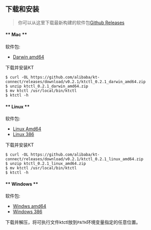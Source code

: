 下载和安装
---

> 你可以从这里下载最新构建的软件包[Github Releases](https://github.com/alibaba/kt-connect/releases)

<!-- tabs:start -->

#### ** Mac **

软件包:

* [Darwin amd64](https://github.com/alibaba/kt-connect/releases/download/v0.2.1/ktctl_0.2.1_darwin_amd64.zip)

下载并安装KT

```
$ curl -OL https://github.com/alibaba/kt-connect/releases/download/v0.2.1/ktctl_0.2.1_darwin_amd64.zip
$ unzip ktctl_0.2.1_darwin_amd64.zip
$ mv ktctl /usr/local/bin/ktctl
$ ktctl -h
```

#### ** Linux **

软件包:

* [Linux Amd64](https://github.com/alibaba/kt-connect/releases/download/v0.2.1/ktctl_0.2.1_linux_amd64.zip)
* [Linux 386](https://github.com/alibaba/kt-connect/releases/download/v0.2.1/ktctl_0.2.1_linux_386.zip)

下载并安装KT

```
$ curl -OL https://github.com/alibaba/kt-connect/releases/download/v0.2.1/ktctl_0.2.1_linux_amd64.zip
$ unzip ktctl_0.2.1_linux_amd64.zip
$ mv ktctl /usr/local/bin/ktctl
$ ktctl -h
```

#### ** Windows **

软件包:

* [Windws amd64](https://github.com/alibaba/kt-connect/releases/download/v0.2.1/ktctl_0.2.1_windows_amd64.zip)
* [Windows 386](https://github.com/alibaba/kt-connect/releases/download/v0.2.1/ktctl_0.2.1_windows_386.zip)

下载并解压，将可执行文件ktctl放到`PATH`环境变量指定的任意位置。

<!-- tabs:end -->
